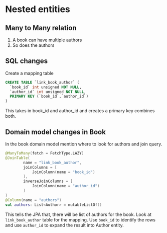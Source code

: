# Nested entities 

## Many to Many relation

1. A book can have multiple authors
2. So does the authors

## SQL changes

Create a mapping table 

```sql
CREATE TABLE `link_book_author` (
  `book_id` int unsigned NOT NULL,
  `author_id` int unsigned NOT NULL,
  PRIMARY KEY (`book_id`,`author_id`)
)
```

This takes in book_id and author_id and creates a primary key combines both.


## Domain model changes in Book

In the book domain model mention where to look for authors and join query.

```kotlin
@ManyToMany(fetch = FetchType.LAZY)
@JoinTable(
        name = "link_book_author",
        joinColumns = [
            JoinColumn(name = "book_id")
        ],
        inverseJoinColumns = [
            JoinColumn(name = "author_id")
        ]
)
@Column(name = "authors")
val authors: List<Author> = mutableListOf()
```

This tells the JPA that, there will be list of authors for the book. Look at `link_book_author` table for the mapping.
Use `book_id` to identify the rows and use `author_id` to expand the result into Author entity.  